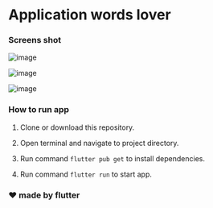# Application words lover

### Screens shot

![image](https://github.com/thanarack/fluter-words-lover/assets/10512885/62177fd1-01cd-4abc-9420-5268e72ce330)


![image](https://github.com/thanarack/fluter-words-lover/assets/10512885/c0fd0e72-59a3-4212-ac3d-12d0343b60a4)


![image](https://github.com/thanarack/fluter-words-lover/assets/10512885/36404876-528a-4939-a030-5bfaf6674368)


### How to run app

1. Clone or download this repository.

2. Open terminal and navigate to project directory.

3. Run command `flutter pub get` to install dependencies.

4. Run command `flutter run` to start app.

### ❤️ made by flutter
